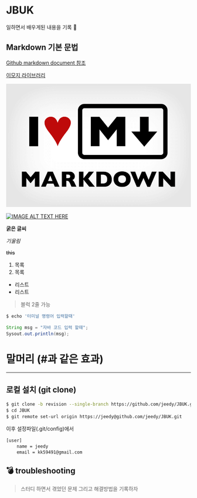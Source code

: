 # JBUK

일하면서 배우게된 내용을 기록 :dromedary_camel:

## Markdown 기본 문법

[Github markdown document 참조](https://guides.github.com/features/mastering-markdown/)

[이모지 라이브러리](https://www.webpagefx.com/tools/emoji-cheat-sheet/)

![이미지](./images/markdown-syntax-language.png)

[![IMAGE ALT TEXT HERE](http://img.youtube.com/vi/3Wf29RiKp70/0.jpg)](http://www.youtube.com/watch?v=3Wf29RiKp70)


**굵은 글씨**

*기울림*

~~this~~

1. 목록
1. 목록

- 리스트
- 리스트

> 블럭
2줄 가능

```bash
$ echo '터미널 명령어 입력할때'
```

```java
String msg = "자바 코드 입력 할때";
Sysout.out.println(msg);
```

말머리 (#과 같은 효과)
======

----

## 로컬 설치 (git clone)
```bash
$ git clone -b revision --single-branch https://github.com/jeedy/JBUK.git
$ cd JBUK
$ git remote set-url origin https://jeedy@github.com/jeedy/JBUK.git
```
이후 설정파일(.git/config)에서 
```
[user]
	name = jeedy
	email = kk59491@gmail.com
```

## :bomb: troubleshooting
> 스터디 하면서 겪었던 문제 그리고 해결방법을 기록하자